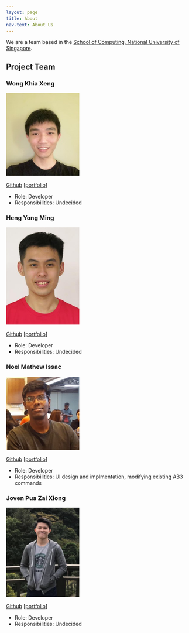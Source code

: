 ```yaml
---
layout: page
title: About
nav-text: About Us
---
```


We are a team based in the [School of Computing, National University of Singapore](http://www.comp.nus.edu.sg).

## Project Team


### Wong Khia Xeng

<img src="images/khiaxeng.png" width="200px">

[Github](https://github.com/khiaxeng)
[[portfolio](team/khiaxeng.md)]

* Role: Developer
* Responsibilities: Undecided

### Heng Yong Ming

<img src="images/hengyongming.png" width="200px">

[Github](https://github.com/hengyongming)
[[portfolio](team/yongming.md)]

* Role: Developer
* Responsibilities: Undecided

### Noel Mathew Issac
<img src="images/noelmathewisaac.png" width="200px">

[Github](https://github.com/noelmathewisaac)
[[portfolio](team/noel.md)]

* Role: Developer
* Responsibilities: UI design and implmentation, modifying existing AB3 commands

### Joven Pua Zai Xiong

<img src="images/csmortal.png" width="200px">

[Github](https://github.com/CSmortal)
[[portfolio](team/jovenpua.md)]

* Role: Developer
* Responsibilities: Undecided

